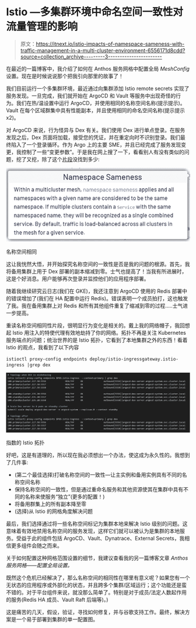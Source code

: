 # Istio —多集群环境中命名空间一致性对流量管理的影响

> 原文：<https://itnext.io/istio-impacts-of-namespace-sameness-with-traffic-management-in-a-multi-cluster-environment-6556171d8cdd?source=collection_archive---------3----------------------->

在最近的一篇博客中，我介绍了如何在 Anthos 服务网格中配置全局 *MeshConfig* 设置。现在是时候说说那个把我引向那里的故事了！

我们目前运行一个多集群环境，最近通过向集群添加 Istio remote secrets 实现了服务发现。一旦完成，我们就开始在 ArgoCD 和 Vault 等服务中出现奇怪的行为。我们在热/温设置中运行 ArgoCD，并使用相同的名称空间名称(提示提示)。Vault 在每个区域群集中具有性能副本，并且使用相同的命名空间名称(提示提示 x2)。

对 ArgoCD 来说，行为怪异与 Dex 有关。我们使用 Dex 进行单点登录。在服务发现之后，Dex 页面将加载，接受您的凭证，并在重定向时不识别登录。我们最终陷入了一个登录循环。作为 Argo 上的主要 SME，并且已经完成了服务发现变更，我控制了一些“变更参数”。于是我在网上搜了一下，看看别人有没有类似的问题，挖了又挖，除了这个[片段](https://istio.io/latest/docs/ops/configuration/traffic-management/multicluster/)没找到多少:

![](img/42c49c04fbef1af93095b067e80986e0.png)

名称空间相同

这让我恍然大悟，并开始探究名称空间的一致性是否是我的问题的根源。首先，我将备用集群上用于 Dex 部署的副本缩减到零。士气也提高了！当我有所进展时，这是个好消息。用户能够再次登录并监控他们的应用程序部署。

随着我继续研究云日志(我们在 GKE)，我还注意到 ArgoCD 使用的 Redis 部署中的错误增加了(我们在 HA 配置中运行 Redis)。错误表明一个成员拍打，这也触发了我。我在备用集群上对 Redis 和所有其他组件重复了缩减到零的过程…..士气进一步提高。

重读名称空间相同性片段，很明显行为变化是相关的。戴上我的网络帽子，我回想起 Istio 用注入的特使代理有效地劫持了你的网络。拓扑不再是关注 Kubernetes 服务端点的问题；统治世界的是 Istio 拓扑，它看到了本地集群之外的东西！看着 Istio 的观点，我看到了以下内容

```
istioctl proxy-config endpoints deploy/istio-ingressgateway.istio-ingress |grep dex
```

![](img/1b14822e9345c982ca60786720c84ffa.png)

指数的 Istio 拓扑

好吧，这是有道理的，所以现在我必须想出一个办法，使这成为永久性的。我想到了几件事:

*   (第二个最佳选择)打破名称空间的一致性—让主实例和备用实例具有不同的名称空间名称
*   保持名称空间的一致性，但是通过重命名服务和其他资源使其在集群中具有不同的名称来使服务“独立”(更多的配置！)
*   将备用群集上的所有副本降至零
*   (选择)从 Istio 的网格角度解决问题

最后，我们选择通过将一些名称空间标记为集群本地来解决 Istio 级别的问题。这意味着有效地禁用名称空间的服务发现，这样它们就可以被认为是集群的本地服务。受益于此的组件包括 ArgoCD、Vault、Dynatrace、External Secrets，我相信更多组件会随之而来。

关于如何配置这种网格范围设置的细节，我建议查看我的另一篇博客文章 *Anthos 服务网格——配置全局设置。*

既然这个危机已经解决了，那么名称空间的相同性在哪里有意义呢？如果您有一个无状态的应用程序或外部化的状态，并且跨多个集群/区域运行；这个功能还是蛮不错的。对于平台组件来说，就没那么简单了。特别是对于成员/法定人数起作用的服务(Redis HA 成员、Vault Raft 后端等)。)

这是痛苦的几天，假设，验证，寻找如何修复，并与谷歌支持工作。最终，解决方案是一个易于部署到集群的单一配置图。